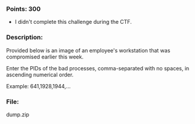 ### Points: 300
  - I didn't complete this challenge during the CTF.

### Description:

Provided below is an image of an employee's workstation that was compromised earlier this week.

Enter the PIDs of the bad processes, comma-separated with no spaces, in ascending numerical order.

Example: 641,1928,1944,...

### File:

dump.zip
